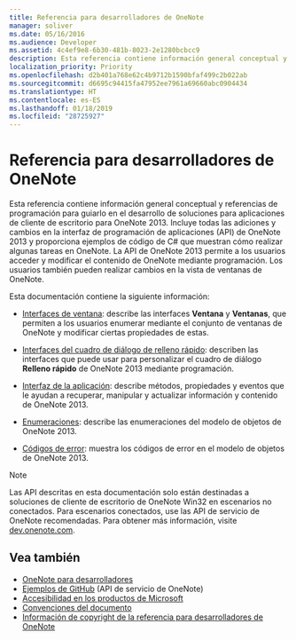 ```yaml
---
title: Referencia para desarrolladores de OneNote
manager: soliver
ms.date: 05/16/2016
ms.audience: Developer
ms.assetid: 4c4ef9e8-6b30-481b-8023-2e1280bcbcc9
description: Esta referencia contiene información general conceptual y referencias de programación para guiarlo en el desarrollo de soluciones para aplicaciones de cliente de escritorio para OneNote 2013.
localization_priority: Priority
ms.openlocfilehash: d2b401a768e62c4b9712b1590bfaf499c2b022ab
ms.sourcegitcommit: d6695c94415fa47952ee7961a69660abc0904434
ms.translationtype: HT
ms.contentlocale: es-ES
ms.lasthandoff: 01/18/2019
ms.locfileid: "28725927"
---
```

# <a name="onenote-developer-reference"></a>Referencia para desarrolladores de OneNote

Esta referencia contiene información general conceptual y referencias de programación para guiarlo en el desarrollo de soluciones para aplicaciones de cliente de escritorio para OneNote 2013. Incluye todas las adiciones y cambios en la interfaz de programación de aplicaciones (API) de OneNote 2013 y proporciona ejemplos de código de C# que muestran cómo realizar algunas tareas en OneNote. La API de OneNote 2013 permite a los usuarios acceder y modificar el contenido de OneNote mediante programación. Los usuarios también pueden realizar cambios en la vista de ventanas de OneNote.
  
Esta documentación contiene la siguiente información:
  
- [Interfaces de ventana](window-interfaces-onenote.md): describe las interfaces **Ventana** y **Ventanas**, que permiten a los usuarios enumerar mediante el conjunto de ventanas de OneNote y modificar ciertas propiedades de estas. 
    
- [Interfaces del cuadro de diálogo de relleno rápido](quick-filing-dialog-box-interfaces-onenote.md): describen las interfaces que puede usar para personalizar el cuadro de diálogo **Relleno rápido** de OneNote 2013 mediante programación. 
    
- [Interfaz de la aplicación](application-interface-onenote.md): describe métodos, propiedades y eventos que le ayudan a recuperar, manipular y actualizar información y contenido de OneNote 2013.
    
- [Enumeraciones](enumerations-onenote-developer-reference.md): describe las enumeraciones del modelo de objetos de OneNote 2013.
    
- [Códigos de error](error-codes-onenote.md): muestra los códigos de error en el modelo de objetos de OneNote 2013.
    
> [!NOTE]
> Las API descritas en esta documentación solo están destinadas a soluciones de cliente de escritorio de OneNote Win32 en escenarios no conectados. Para escenarios conectados, use las API de servicio de OneNote recomendadas. Para obtener más información, visite [dev.onenote.com](https://go.microsoft.com/fwlink/?LinkID=390615). 
  
## <a name="see-also"></a>Vea también

- [OneNote para desarrolladores](https://go.microsoft.com/fwlink/?LinkID=390615)   
- [Ejemplos de GitHub](https://github.com/OneNoteDev/) (API de servicio de OneNote)     
- [Accesibilidad en los productos de Microsoft](https://www.microsoft.com/enable/products/default.aspx)    
- [Convenciones del documento](https://msdn.microsoft.com/office/aa905365.aspx)    
- [Información de copyright de la referencia para desarrolladores de OneNote](https://msdn.microsoft.com/library/office/jj680116.aspx)
    
    


